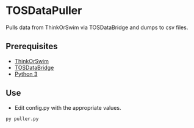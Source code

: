 # TOSDataPuller
Pulls data from ThinkOrSwim via TOSDataBridge and dumps to csv files.

## Prerequisites 
- [ThinkOrSwim](https://www.thinkorswim.com/t/index.html#!/innovation)
- [TOSDataBridge](https://github.com/jeog/TOSDataBridge)
- [Python 3](https://www.python.org/downloads/)

## Use
- Edit config.py with the appropriate values.

` py puller.py `
